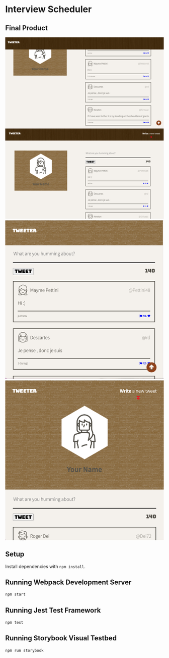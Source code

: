 # Interview Scheduler

## Final Product

!["screenshot description"](https://github.com/ksm5611/tweeter/blob/master/docs/desktop-full-version-scrolldown.png?raw=true)
!["screenshot description"](https://github.com/ksm5611/tweeter/blob/master/docs/desktop-full-version.png?raw=true)
!["screenshot description"](https://github.com/ksm5611/tweeter/blob/master/docs/mobile-scrolldown.png?raw=true)
!["screenshot description"](https://github.com/ksm5611/tweeter/blob/master/docs/mobile-version.png?raw=true)

## Setup

Install dependencies with `npm install`.

## Running Webpack Development Server

```sh
npm start
```

## Running Jest Test Framework

```sh
npm test
```

## Running Storybook Visual Testbed

```sh
npm run storybook
```

